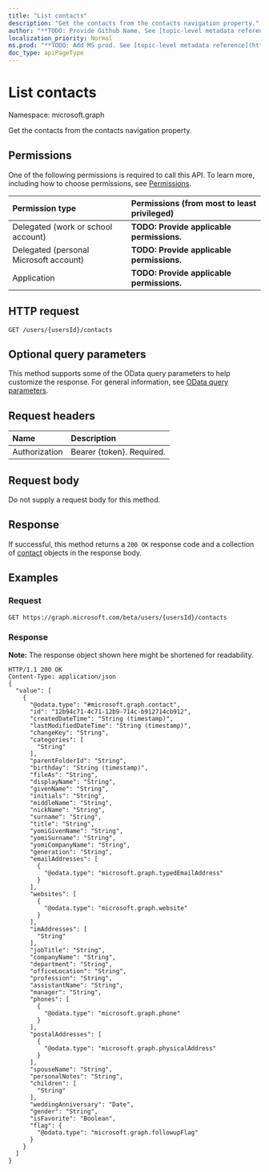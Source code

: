 ```yaml
---
title: "List contacts"
description: "Get the contacts from the contacts navigation property."
author: "**TODO: Provide Github Name. See [topic-level metadata reference](https://msgo.azurewebsites.net/add/document/guidelines/metadata.html#topic-level-metadata)**"
localization_priority: Normal
ms.prod: "**TODO: Add MS prod. See [topic-level metadata reference](https://msgo.azurewebsites.net/add/document/guidelines/metadata.html#topic-level-metadata)**"
doc_type: apiPageType
---
```


# List contacts
Namespace: microsoft.graph

Get the contacts from the contacts navigation property.

## Permissions
One of the following permissions is required to call this API. To learn more, including how to choose permissions, see [Permissions](/concepts/permissions-reference.md).

|Permission type|Permissions (from most to least privileged)|
|:---|:---|
|Delegated (work or school account)|**TODO: Provide applicable permissions.**|
|Delegated (personal Microsoft account)|**TODO: Provide applicable permissions.**|
|Application|**TODO: Provide applicable permissions.**|

## HTTP request

<!-- {
  "blockType": "ignored"
}
-->
``` http
GET /users/{usersId}/contacts
```

## Optional query parameters
This method supports some of the OData query parameters to help customize the response. For general information, see [OData query parameters](/graph/query-parameters).

## Request headers
|Name|Description|
|:---|:---|
|Authorization|Bearer {token}. Required.|

## Request body
Do not supply a request body for this method.

## Response

If successful, this method returns a `200 OK` response code and a collection of [contact](../resources/contact.md) objects in the response body.

## Examples

### Request
<!-- {
  "blockType": "request",
  "name": "get_contact"
}
-->
``` http
GET https://graph.microsoft.com/beta/users/{usersId}/contacts
```


### Response
**Note:** The response object shown here might be shortened for readability.
<!-- {
  "blockType": "response",
  "truncated": true,
  "@odata.type": "collection(microsoft.graph.contact)"
}
-->
``` http
HTTP/1.1 200 OK
Content-Type: application/json
{
  "value": [
    {
      "@odata.type": "#microsoft.graph.contact",
      "id": "12b94c71-4c71-12b9-714c-b912714cb912",
      "createdDateTime": "String (timestamp)",
      "lastModifiedDateTime": "String (timestamp)",
      "changeKey": "String",
      "categories": [
        "String"
      ],
      "parentFolderId": "String",
      "birthday": "String (timestamp)",
      "fileAs": "String",
      "displayName": "String",
      "givenName": "String",
      "initials": "String",
      "middleName": "String",
      "nickName": "String",
      "surname": "String",
      "title": "String",
      "yomiGivenName": "String",
      "yomiSurname": "String",
      "yomiCompanyName": "String",
      "generation": "String",
      "emailAddresses": [
        {
          "@odata.type": "microsoft.graph.typedEmailAddress"
        }
      ],
      "websites": [
        {
          "@odata.type": "microsoft.graph.website"
        }
      ],
      "imAddresses": [
        "String"
      ],
      "jobTitle": "String",
      "companyName": "String",
      "department": "String",
      "officeLocation": "String",
      "profession": "String",
      "assistantName": "String",
      "manager": "String",
      "phones": [
        {
          "@odata.type": "microsoft.graph.phone"
        }
      ],
      "postalAddresses": [
        {
          "@odata.type": "microsoft.graph.physicalAddress"
        }
      ],
      "spouseName": "String",
      "personalNotes": "String",
      "children": [
        "String"
      ],
      "weddingAnniversary": "Date",
      "gender": "String",
      "isFavorite": "Boolean",
      "flag": {
        "@odata.type": "microsoft.graph.followupFlag"
      }
    }
  ]
}
```

